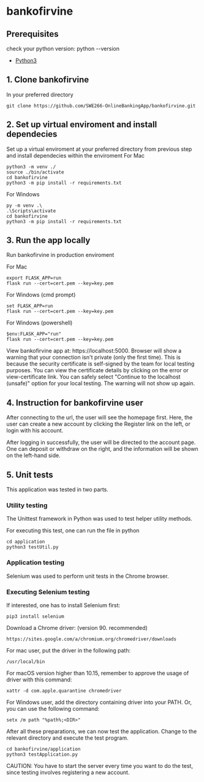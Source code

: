 # bankofirvine

## Prerequisites
check your python version: python --version
* [Python3](https://www.python.org/downloads/)

## 1. Clone bankofirvine
In your preferred directory
```
git clone https://github.com/SWE266-OnlineBankingApp/bankofirvine.git
```

## 2. Set up virtual enviroment and install dependecies 
Set up a virtual enviroment at your preferred directory from previous step and install dependecies within the enviroment
For Mac
```
python3 -m venv ./
source ./bin/activate
cd bankofirvine
python3 -m pip install -r requirements.txt
```

For Windows
```
py -m venv .\
.\Scripts\activate
cd bankofirvine
python3 -m pip install -r requirements.txt
```

## 3. Run the app locally
Run bankofirvine in production enviroment

For Mac
```
export FLASK_APP=run
flask run --cert=cert.pem --key=key.pem
```

For Windows (cmd prompt)
```
set FLASK_APP=run
flask run --cert=cert.pem --key=key.pem
```
For Windows (powershell)
```
$env:FLASK_APP="run"
flask run --cert=cert.pem --key=key.pem
```
View bankofirvine app at: https://localhost:5000.
Browser will show a warning that your connection isn't private (only the first time). This is because the security certificate is self-signed by the team for local testing purposes. You can view the certificate details by clicking on the error or view-certificate link. You can safely select "Continue to the localhost (unsafe)" option for your local testing. The warning will not show up again.

## 4. Instruction for bankofirvine user

After connecting to the url, the user will see the homepage first. Here, the user can create a new account by clicking the Register link on the left, or login with his account. 

After logging in successfully, the user will be directed to the account page. One can deposit or withdraw on the right, and the information will be shown on the left-hand side. 

## 5. Unit tests

This application was tested in two parts.

### Utility testing

The Unittest framework in Python was used to test helper utility methods. 

For executing this test, one can run the file in python

```
cd application
python3 testUtil.py
```

### Application testing

Selenium was used to perform unit tests in the Chrome browser. 

### Executing Selenium testing

If interested, one has to install Selenium first:
```
pip3 install selenium
```

Download a Chrome driver: (version 90. recommended)
```
https://sites.google.com/a/chromium.org/chromedriver/downloads
```

For mac user, put the driver in the following path:
```
/usr/local/bin
```

For macOS version higher than 10.15, remember to approve the usage of driver with this command:
```
xattr -d com.apple.quarantine chromedriver
```
For Windows user, add the directory containing driver into your PATH. Or, you can use the following command:
```
setx /m path "%path%;<DIR>"
```

After all these preparations, we can now test the application.
Change to the relevant directory and execute the test program.
```
cd bankofirvine/application
python3 testApplication.py
```

CAUTION: You have to start the server every time you want to do the test, since testing involves registering a new account.